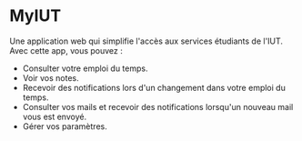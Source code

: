 # MyIUT

Une application web qui simplifie l'accès aux services étudiants de l'IUT.  
Avec cette app, vous pouvez :

-   Consulter votre emploi du temps.
-   Voir vos notes.
-   Recevoir des notifications lors d'un changement dans votre emploi du temps.
-   Consulter vos mails et recevoir des notifications lorsqu'un nouveau mail vous est envoyé.
-   Gérer vos paramètres.
